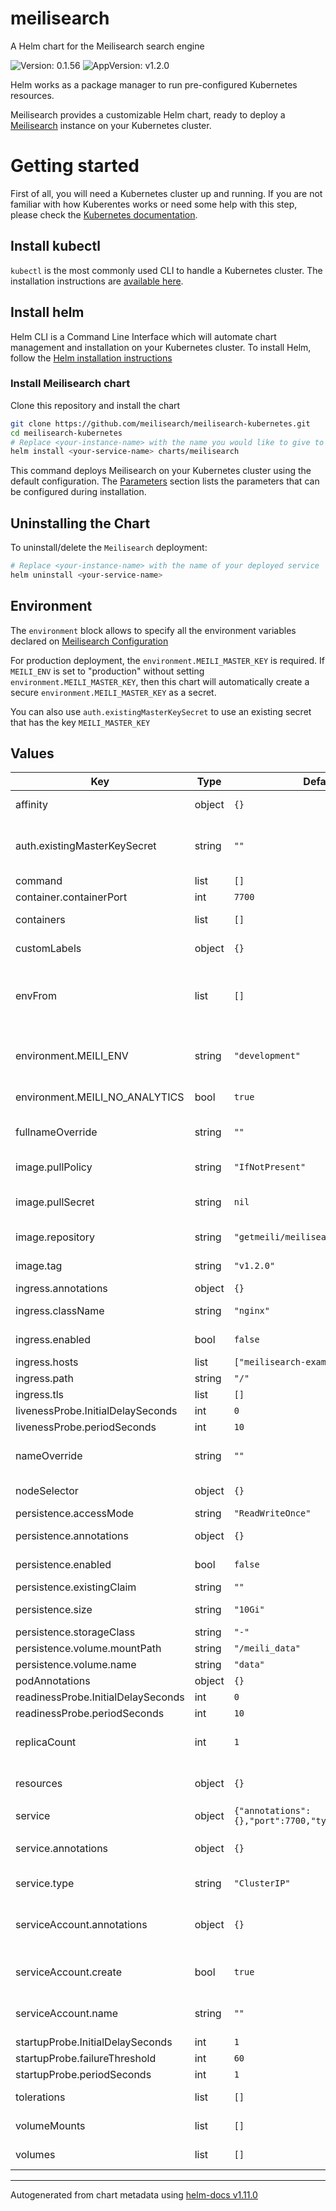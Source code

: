 # meilisearch

A Helm chart for the Meilisearch search engine

![Version: 0.1.56](https://img.shields.io/badge/Version-0.1.56-informational?style=flat-square) ![AppVersion: v1.2.0](https://img.shields.io/badge/AppVersion-v1.2.0-informational?style=flat-square)

Helm works as a package manager to run pre-configured Kubernetes resources.

Meilisearch provides a customizable Helm chart, ready to deploy a [Meilisearch](https://github.com/meilisearch/meilisearch) instance on your Kubernetes cluster.

# Getting started

First of all, you will need a Kubernetes cluster up and running. If you are not familiar with how Kuberentes works or need some help with this step, please check the [Kubernetes documentation](https://kubernetes.io/docs/home/).

## Install kubectl

`kubectl` is the most commonly used CLI to handle a Kubernetes cluster. The installation instructions are [available here](https://kubernetes.io/docs/tasks/tools/install-kubectl/).

## Install helm

Helm CLI is a Command Line Interface which will automate chart management and installation on your Kubernetes cluster. To install Helm, follow the [Helm installation instructions](https://helm.sh/docs/intro/install/)

### Install Meilisearch chart

Clone this repository and install the chart

```bash
git clone https://github.com/meilisearch/meilisearch-kubernetes.git
cd meilisearch-kubernetes
# Replace <your-instance-name> with the name you would like to give to your service
helm install <your-service-name> charts/meilisearch
```

This command deploys Meilisearch on your Kubernetes cluster using the default configuration. The [Parameters](#parameters) section lists the parameters that can be configured during installation.

## Uninstalling the Chart

To uninstall/delete the `Meilisearch` deployment:

```bash
# Replace <your-instance-name> with the name of your deployed service
helm uninstall <your-service-name>
```

## Environment

The `environment` block allows to specify all the environment variables declared on [Meilisearch Configuration](https://docs.meilisearch.com/guides/advanced_guides/configuration.html#passing-arguments-via-the-command-line)

For production deployment, the `environment.MEILI_MASTER_KEY` is required. If `MEILI_ENV` is set to "production" without setting `environment.MEILI_MASTER_KEY`, then this chart will automatically create a secure `environment.MEILI_MASTER_KEY` as a secret.

You can also use `auth.existingMasterKeySecret` to use an existing secret that has the key `MEILI_MASTER_KEY`

## Values

| Key | Type | Default | Description |
|-----|------|---------|-------------|
| affinity | object | `{}` | Affinity for pod assignment |
| auth.existingMasterKeySecret | string | `""` | Use an existing Kubernetes secret for the MEILI_MASTER_KEY |
| command | list | `[]` | Pod command |
| container.containerPort | int | `7700` |  |
| containers | list | `[]` | Additional containers for pod |
| customLabels | object | `{}` | Additional labels to add to all resources |
| envFrom | list | `[]` | Additional environment variables from ConfigMap or secrets |
| environment.MEILI_ENV | string | `"development"` | Sets the environment. Either **production** or **development** |
| environment.MEILI_NO_ANALYTICS | bool | `true` | Deactivates analytics |
| fullnameOverride | string | `""` | String to fully override meilisearch.fullname |
| image.pullPolicy | string | `"IfNotPresent"` | Meilisearch image pull policy |
| image.pullSecret | string | `nil` | Secret to authenticate against the docker registry |
| image.repository | string | `"getmeili/meilisearch"` | Meilisearch image name |
| image.tag | string | `"v1.2.0"` | Meilisearch image tag |
| ingress.annotations | object | `{}` | Ingress annotations |
| ingress.className | string | `"nginx"` | Ingress ingressClassName |
| ingress.enabled | bool | `false` | Enable ingress controller resource |
| ingress.hosts | list | `["meilisearch-example.local"]` | List of hostnames |
| ingress.path | string | `"/"` | Path within the host |
| ingress.tls | list | `[]` | TLS specification |
| livenessProbe.InitialDelaySeconds | int | `0` |  |
| livenessProbe.periodSeconds | int | `10` |  |
| nameOverride | string | `""` | String to partially override meilisearch.fullname |
| nodeSelector | object | `{}` | Node labels for pod assignment |
| persistence.accessMode | string | `"ReadWriteOnce"` | PVC Access Mode |
| persistence.annotations | object | `{}` | Additional annotations for PVC |
| persistence.enabled | bool | `false` | Enable persistence using PVC |
| persistence.existingClaim | string | `""` | Existing PVC |
| persistence.size | string | `"10Gi"` | PVC Storage Request |
| persistence.storageClass | string | `"-"` | PVC Storage Class |
| persistence.volume.mountPath | string | `"/meili_data"` |  |
| persistence.volume.name | string | `"data"` |  |
| podAnnotations | object | `{}` |  |
| readinessProbe.InitialDelaySeconds | int | `0` |  |
| readinessProbe.periodSeconds | int | `10` |  |
| replicaCount | int | `1` | Number of Meilisearch pods to run |
| resources | object | `{}` | Resources allocation (Requests and Limits) |
| service | object | `{"annotations":{},"port":7700,"type":"ClusterIP"}` | Service HTTP port |
| service.annotations | object | `{}` | Additional annotations for service |
| service.type | string | `"ClusterIP"` | Kubernetes Service type |
| serviceAccount.annotations | object | `{}` | Additional annotations for created service account |
| serviceAccount.create | bool | `true` | Should this chart create a service account |
| serviceAccount.name | string | `""` | Custom service account name, if not created by this chart |
| startupProbe.InitialDelaySeconds | int | `1` |  |
| startupProbe.failureThreshold | int | `60` |  |
| startupProbe.periodSeconds | int | `1` |  |
| tolerations | list | `[]` | Tolerations for pod assignment |
| volumeMounts | list | `[]` | Additional volumes to mount on pod |
| volumes | list | `[]` | Additional volumes for pod |

----------------------------------------------
Autogenerated from chart metadata using [helm-docs v1.11.0](https://github.com/norwoodj/helm-docs/releases/v1.11.0)